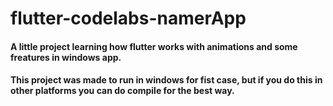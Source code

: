 # flutter-codelabs-namerApp

#### A little project learning how flutter works with animations and some freatures in windows app.

#### This project was made to run in windows for fist case, but if you do this in other platforms you can do compile for the best way.
